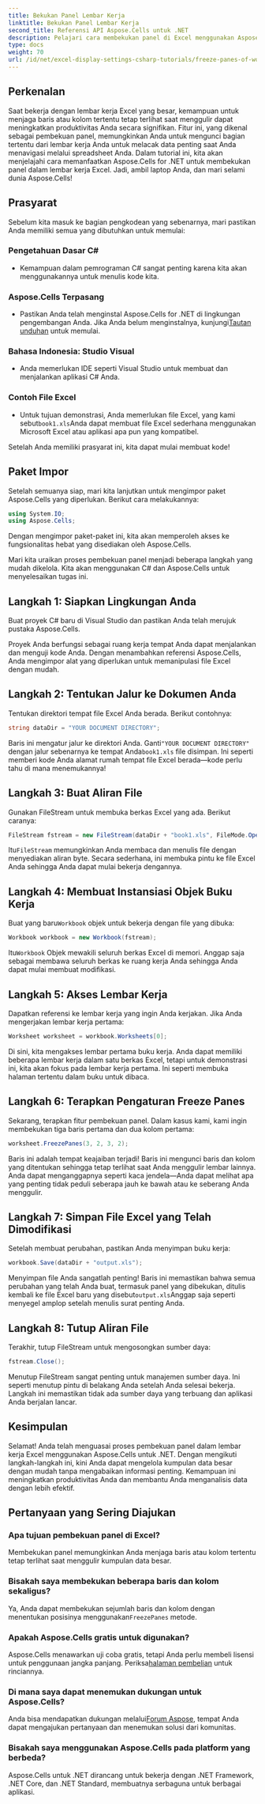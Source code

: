 ```yaml
---
title: Bekukan Panel Lembar Kerja
linktitle: Bekukan Panel Lembar Kerja
second_title: Referensi API Aspose.Cells untuk .NET
description: Pelajari cara membekukan panel di Excel menggunakan Aspose.Cells untuk .NET dengan tutorial komprehensif ini, lengkap dengan petunjuk langkah demi langkah dan kiat penting.
type: docs
weight: 70
url: /id/net/excel-display-settings-csharp-tutorials/freeze-panes-of-worksheet/
---
```

## Perkenalan

Saat bekerja dengan lembar kerja Excel yang besar, kemampuan untuk menjaga baris atau kolom tertentu tetap terlihat saat menggulir dapat meningkatkan produktivitas Anda secara signifikan. Fitur ini, yang dikenal sebagai pembekuan panel, memungkinkan Anda untuk mengunci bagian tertentu dari lembar kerja Anda untuk melacak data penting saat Anda menavigasi melalui spreadsheet Anda. Dalam tutorial ini, kita akan menjelajahi cara memanfaatkan Aspose.Cells for .NET untuk membekukan panel dalam lembar kerja Excel. Jadi, ambil laptop Anda, dan mari selami dunia Aspose.Cells!

## Prasyarat

Sebelum kita masuk ke bagian pengkodean yang sebenarnya, mari pastikan Anda memiliki semua yang dibutuhkan untuk memulai:

### Pengetahuan Dasar C#
- Kemampuan dalam pemrograman C# sangat penting karena kita akan menggunakannya untuk menulis kode kita.

### Aspose.Cells Terpasang
-  Pastikan Anda telah menginstal Aspose.Cells for .NET di lingkungan pengembangan Anda. Jika Anda belum menginstalnya, kunjungi[Tautan unduhan](https://releases.aspose.com/cells/net/) untuk memulai.

### Bahasa Indonesia: Studio Visual
- Anda memerlukan IDE seperti Visual Studio untuk membuat dan menjalankan aplikasi C# Anda.

### Contoh File Excel
- Untuk tujuan demonstrasi, Anda memerlukan file Excel, yang kami sebut`book1.xls`Anda dapat membuat file Excel sederhana menggunakan Microsoft Excel atau aplikasi apa pun yang kompatibel.

Setelah Anda memiliki prasyarat ini, kita dapat mulai membuat kode!

## Paket Impor

Setelah semuanya siap, mari kita lanjutkan untuk mengimpor paket Aspose.Cells yang diperlukan. Berikut cara melakukannya:

```csharp
using System.IO;
using Aspose.Cells;
```

Dengan mengimpor paket-paket ini, kita akan memperoleh akses ke fungsionalitas hebat yang disediakan oleh Aspose.Cells.

Mari kita uraikan proses pembekuan panel menjadi beberapa langkah yang mudah dikelola. Kita akan menggunakan C# dan Aspose.Cells untuk menyelesaikan tugas ini.

## Langkah 1: Siapkan Lingkungan Anda

Buat proyek C# baru di Visual Studio dan pastikan Anda telah merujuk pustaka Aspose.Cells.

Proyek Anda berfungsi sebagai ruang kerja tempat Anda dapat menjalankan dan menguji kode Anda. Dengan menambahkan referensi Aspose.Cells, Anda mengimpor alat yang diperlukan untuk memanipulasi file Excel dengan mudah.

## Langkah 2: Tentukan Jalur ke Dokumen Anda

Tentukan direktori tempat file Excel Anda berada. Berikut contohnya:

```csharp
string dataDir = "YOUR DOCUMENT DIRECTORY";
```

 Baris ini mengatur jalur ke direktori Anda. Ganti`"YOUR DOCUMENT DIRECTORY"` dengan jalur sebenarnya ke tempat Anda`book1.xls` file disimpan. Ini seperti memberi kode Anda alamat rumah tempat file Excel berada—kode perlu tahu di mana menemukannya!

## Langkah 3: Buat Aliran File

Gunakan FileStream untuk membuka berkas Excel yang ada. Berikut caranya:

```csharp
FileStream fstream = new FileStream(dataDir + "book1.xls", FileMode.Open);
```

 Itu`FileStream` memungkinkan Anda membaca dan menulis file dengan menyediakan aliran byte. Secara sederhana, ini membuka pintu ke file Excel Anda sehingga Anda dapat mulai bekerja dengannya.

## Langkah 4: Membuat Instansiasi Objek Buku Kerja

 Buat yang baru`Workbook` objek untuk bekerja dengan file yang dibuka:

```csharp
Workbook workbook = new Workbook(fstream);
```

 Itu`Workbook` Objek mewakili seluruh berkas Excel di memori. Anggap saja sebagai membawa seluruh berkas ke ruang kerja Anda sehingga Anda dapat mulai membuat modifikasi.

## Langkah 5: Akses Lembar Kerja

Dapatkan referensi ke lembar kerja yang ingin Anda kerjakan. Jika Anda mengerjakan lembar kerja pertama:

```csharp
Worksheet worksheet = workbook.Worksheets[0];
```

Di sini, kita mengakses lembar pertama buku kerja. Anda dapat memiliki beberapa lembar kerja dalam satu berkas Excel, tetapi untuk demonstrasi ini, kita akan fokus pada lembar kerja pertama. Ini seperti membuka halaman tertentu dalam buku untuk dibaca.

## Langkah 6: Terapkan Pengaturan Freeze Panes

Sekarang, terapkan fitur pembekuan panel. Dalam kasus kami, kami ingin membekukan tiga baris pertama dan dua kolom pertama:

```csharp
worksheet.FreezePanes(3, 2, 3, 2);
```

Baris ini adalah tempat keajaiban terjadi! Baris ini mengunci baris dan kolom yang ditentukan sehingga tetap terlihat saat Anda menggulir lembar lainnya. Anda dapat menganggapnya seperti kaca jendela—Anda dapat melihat apa yang penting tidak peduli seberapa jauh ke bawah atau ke seberang Anda menggulir.

## Langkah 7: Simpan File Excel yang Telah Dimodifikasi

Setelah membuat perubahan, pastikan Anda menyimpan buku kerja:

```csharp
workbook.Save(dataDir + "output.xls");
```

 Menyimpan file Anda sangatlah penting! Baris ini memastikan bahwa semua perubahan yang telah Anda buat, termasuk panel yang dibekukan, ditulis kembali ke file Excel baru yang disebut`output.xls`Anggap saja seperti menyegel amplop setelah menulis surat penting Anda.

## Langkah 8: Tutup Aliran File

Terakhir, tutup FileStream untuk mengosongkan sumber daya:

```csharp
fstream.Close();
```

Menutup FileStream sangat penting untuk manajemen sumber daya. Ini seperti menutup pintu di belakang Anda setelah Anda selesai bekerja. Langkah ini memastikan tidak ada sumber daya yang terbuang dan aplikasi Anda berjalan lancar.

## Kesimpulan

Selamat! Anda telah menguasai proses pembekuan panel dalam lembar kerja Excel menggunakan Aspose.Cells untuk .NET. Dengan mengikuti langkah-langkah ini, kini Anda dapat mengelola kumpulan data besar dengan mudah tanpa mengabaikan informasi penting. Kemampuan ini meningkatkan produktivitas Anda dan membantu Anda menganalisis data dengan lebih efektif.

## Pertanyaan yang Sering Diajukan

### Apa tujuan pembekuan panel di Excel?
Membekukan panel memungkinkan Anda menjaga baris atau kolom tertentu tetap terlihat saat menggulir kumpulan data besar.

### Bisakah saya membekukan beberapa baris dan kolom sekaligus?
 Ya, Anda dapat membekukan sejumlah baris dan kolom dengan menentukan posisinya menggunakan`FreezePanes` metode.

### Apakah Aspose.Cells gratis untuk digunakan?
Aspose.Cells menawarkan uji coba gratis, tetapi Anda perlu membeli lisensi untuk penggunaan jangka panjang. Periksa[halaman pembelian](https://purchase.aspose.com/buy) untuk rinciannya.

### Di mana saya dapat menemukan dukungan untuk Aspose.Cells?
 Anda bisa mendapatkan dukungan melalui[Forum Aspose](https://forum.aspose.com/c/cells/9), tempat Anda dapat mengajukan pertanyaan dan menemukan solusi dari komunitas.

### Bisakah saya menggunakan Aspose.Cells pada platform yang berbeda?
Aspose.Cells untuk .NET dirancang untuk bekerja dengan .NET Framework, .NET Core, dan .NET Standard, membuatnya serbaguna untuk berbagai aplikasi.